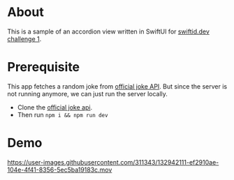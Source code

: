 # About

This is a sample of an accordion view written in SwiftUI for [swiftid.dev challenge 1](https://github.com/nicnocquee/swiftid-dev-challenge-1).

# Prerequisite

This app fetches a random joke from [official joke API](https://github.com/15Dkatz/official_joke_api). But since the server is not running anymore, we can just run the server locally.

- Clone the [official joke api](https://github.com/15Dkatz/official_joke_api).
- Then run `npm i && npm run dev`

# Demo



https://user-images.githubusercontent.com/311343/132942111-ef2910ae-104e-4f41-8356-5ec5ba19183c.mov


